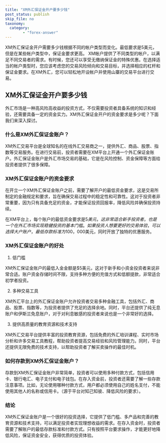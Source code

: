 ```yaml
---
title: "XM外汇保证金开户要多少钱"
post_status: publish
skip_file: no
taxonomy:
  category:
        - "forex-answer"
---
```


XM外汇保证金开户需要多少钱根据不同的帐户类型而变化。最低要求是5美元，但是在某些帐户类型中，保证金要求更高。 XM帐户提供了不同类型的帐户，以满足不同交易者的需求。有时候，您还可以享受无缴纳保证金的特殊优惠。在选择适当的帐户类型时，您应该考虑您的交易风险倾向和交易目标，并选择相应的杠杆和保证金要求。在XM外汇，您可以轻松地开设帐户并使用山寨的交易平台进行交易。

## XM外汇保证金开户要多少钱

外汇市场是一种高风险高收益的投资方式，不仅需要投资者具备系统的知识和经验，还需要具备一定的资金实力。XM外汇保证金开户的资金要求是多少呢？下面我们来深入探讨。

### 什么是XM外汇保证金账户？

XM外汇交易平台是全球知名的在线外汇交易商之一，提供外汇、商品、股票、指数等交易服务。在进行交易前，投资者需要在XM平台上开通一个外汇保证金账户。外汇保证金账户是外汇市场交易的基础，它是在风险控制、资金保障等方面给投资者提供了很多保障。

### XM外汇保证金账户的资金要求

在开立一个XM外汇保证金账户之前，需要了解开户的最低资金要求，这是交易所制定的金融规定和要求，旨在确保交易过程中的稳定性和可靠性。这对于投资者非常重要，因为只有具备充足的资金，才能保证投资回报率，降低风险并确保投资持续。

在XM平台上，每个账户的最低资金要求是$5美元，这非常适合新手投资者，也是一个在外汇市场实现稳健投资的基本门槛。如果投资人想要更好的交易体验，可以选择大户账户，最低存款标准为$100，000美元，同时开放了独特的优惠服务。

### XM外汇保证金账户的好处

1. 低门槛

XM外汇保证金账户的最低入金金额是$5美元，这对于新手和小资金投资者来说非常合适。账户资金存储时间不限，支持多种方便的充值方式和低额提款，非常适合初学者投资。

2. 多种交易工具

XM外汇平台上的外汇保证金账户允许投资者交易多种金融工具，包括外汇、商品、股票、指数等，为投资者提供了充足的选择余地。同时，平台还提供了纯无息账户和伊斯兰免息账户，对于对利息敏感的投资者来说也是一个非常好的选择。

3. 提供高质量的教育资源和技术支持

XM外汇交易平台提供丰富的投资教育资源，包括免费的外汇培训课程、实时市场分析和许多交易工具教程，帮助投资者提高交易经验和风险管理能力。同时，平台还提供无限免费的技术支持，以帮助投资者了解买卖操作的最佳时机。

### 如何存款到XM外汇保证金账户？

存款到XM外汇保证金账户非常简单，投资者可以使用多种付款方式，包括信用卡、银行电汇、电子支付和电子钱包。在存入资金前，投资者还需要了解一些存款注意事项。比如，无论使用哪种付款方式，用户都必须使用自己的姓名支付，不能使用其他人的名称或信用卡。（源于平台对知己知彼、降低风险的要求）。

### 结论

XM外汇保证金账户是一个很好的投资选择，它提供了低门槛、多产品和完善的教育资源和技术支持，可以满足投资者实现理想收益的需求。在存入资金时，投资者需要了解账户的最低存款标准和付款方式。只有按照平台要求操作，才能更好地降低风险，保证资金安全，获得优质的投资体验。


